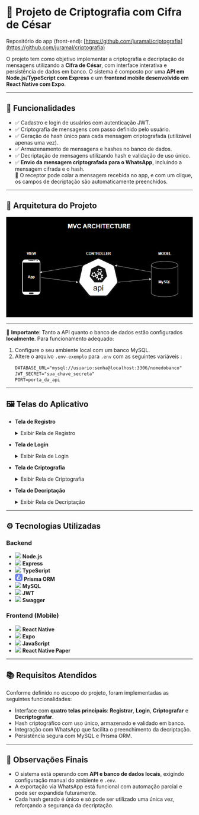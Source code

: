 # 🔐 Projeto de Criptografia com Cifra de César

Repositório do app (front-end): [https://github.com/juramal/criptografia](https://github.com/juramal/criptografia)

O projeto tem como objetivo implementar a criptografia e decriptação de mensagens utilizando a **Cifra de César**, com interface interativa e persistência de dados em banco. O sistema é composto por uma **API em Node.js/TypeScript com Express** e um **frontend mobile desenvolvido em React Native com Expo**.

---

## 🚀 Funcionalidades

- ✅ Cadastro e login de usuários com autenticação JWT.
- ✅ Criptografia de mensagens com passo definido pelo usuário.
- ✅ Geração de hash único para cada mensagem criptografada (utilizável apenas uma vez).
- ✅ Armazenamento de mensagens e hashes no banco de dados.
- ✅ Decriptação de mensagens utilizando hash e validação de uso único.
- ✅ **Envio da mensagem criptografada para o WhatsApp**, incluindo a mensagem cifrada e o hash.  
  🔄 O receptor pode colar a mensagem recebida no app, e com um clique, os campos de decriptação são automaticamente preenchidos.

---

## 🧠 Arquitetura do Projeto

<img src="https://github.com/leonfagundes27/Assets/blob/main/Images/MVC-ARC-APP.png" width="600"/>

---

📌 **Importante**: Tanto a API quanto o banco de dados estão configurados **localmente**. Para funcionamento adequado:

1. Configure o seu ambiente local com um banco MySQL.
2. Altere o arquivo `.env-exemplo` para `.env` com as seguintes variáveis :
   ```
   DATABASE_URL="mysql://usuario:senha@localhost:3306/nomedobanco"
   JWT_SECRET="sua_chave_secreta"
   PORT=porta_da_api
   ```

---

## 🖼️ Telas do Aplicativo

- **Tela de Registro**
  <details>
    <summary>Exibir Rela de Registro</summary>
    <img src="https://github.com/leonfagundes27/Assets/blob/main/Images/APP-REGISTER.jpeg" width="220"/>
  </details>
  
- **Tela de Login**
  <details>
    <summary>Exibir Rela de Login</summary>
    <img src="https://github.com/leonfagundes27/Assets/blob/main/Images/APP-LOGIN.jpeg" width="220"/>
  </details>

- **Tela de Criptografia**
  <details>
    <summary>Exibir Rela de Criptografia</summary>
    <img src="https://github.com/leonfagundes27/Assets/blob/main/Images/APP-ECRPT.jpeg" width="220"/>
  </details>

- **Tela de Decriptação**
  <details>
    <summary>Exibir Rela de Decriptação</summary>
    <img src="https://github.com/leonfagundes27/Assets/blob/main/Images/APP-DECRYPT.jpeg" width="220"/>
  </details>

---

## ⚙️ Tecnologias Utilizadas

### Backend
- <img src="https://raw.githubusercontent.com/marwin1991/profile-technology-icons/refs/heads/main/icons/node_js.png" width="20"/> **Node.js**
- <img src="https://raw.githubusercontent.com/marwin1991/profile-technology-icons/refs/heads/main/icons/express.png" width="20"/> **Express**
- <img src="https://raw.githubusercontent.com/marwin1991/profile-technology-icons/refs/heads/main/icons/typescript.png" width="20"/> **TypeScript**
- <img src="https://github.com/tandpfun/skill-icons/blob/main/icons/Prisma.svg" width="20"/> **Prisma ORM**
- <img src="https://raw.githubusercontent.com/marwin1991/profile-technology-icons/refs/heads/main/icons/mysql.png" width="20"/> **MySQL**
- <img src="https://img.shields.io/badge/JWT-000000?style=for-the-badge&logo=JSON%20web%20tokens&logoColor=white" width="20"/> **JWT**
- <img src="https://raw.githubusercontent.com/marwin1991/profile-technology-icons/refs/heads/main/icons/swagger.png" width="20"/> **Swagger**

### Frontend (Mobile)
- <img src="https://raw.githubusercontent.com/marwin1991/profile-technology-icons/refs/heads/main/icons/react.png" width="20"/> **React Native**
- <img src="https://images.icon-icons.com/2389/PNG/512/expo_logo_icon_145293.png" width="20"/> **Expo**
- <img src="https://raw.githubusercontent.com/marwin1991/profile-technology-icons/refs/heads/main/icons/javascript.png" width="20"/> **JavaScript**
- <img src="https://raw.githubusercontent.com/marwin1991/profile-technology-icons/refs/heads/main/icons/react.png" width="20"/> **React Native Paper**

---

## 📚 Requisitos Atendidos

Conforme definido no escopo do projeto, foram implementadas as seguintes funcionalidades:

- Interface com **quatro telas principais**: **Registrar**, **Login**, **Criptografar** e **Decriptografar**.
- Hash criptográfico com uso único, armazenado e validado em banco.
- Integração com WhatsApp que facilita o preenchimento da decriptação.
- Persistência segura com MySQL e Prisma ORM.

---

## 📌 Observações Finais

- O sistema está operando com **API e banco de dados locais**, exigindo configuração manual do ambiente e `.env`.
- A exportação via WhatsApp está funcional com automação parcial e pode ser expandida futuramente.
- Cada hash gerado é único e só pode ser utilizado uma única vez, reforçando a segurança da decriptação.
